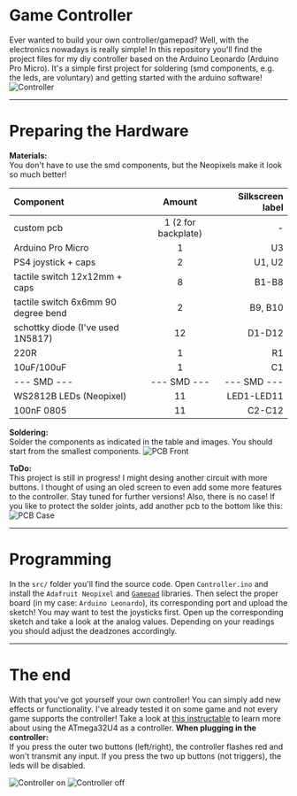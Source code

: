 # Game Controller
Ever wanted to build your own controller/gamepad? Well, with the electronics nowadays is really simple! In this repository you'll find the project files for my diy controller based on the Arduino Leonardo (Arduino Pro Micro). It's a simple first project for soldering (smd components, e.g. the leds, are voluntary) and getting started with the arduino software!
![Controller](https://github.com/KonradWohlfahrt/Arduino-Leonardo-Game-Controller/blob/main/images/Controller.jpg)


***
# Preparing the Hardware

**Materials:**<br>
You don't have to use the smd components, but the Neopixels make it look so much better! 

| Component | Amount | Silkscreen label |
|:----------|:------:|-----------------:|
| custom pcb | 1 (2 for backplate) | - |
| Arduino Pro Micro | 1 | U3 |
| PS4 joystick + caps | 2 | U1, U2 |
| tactile switch 12x12mm + caps | 8 | B1-B8 |
| tactile switch 6x6mm 90 degree bend | 2 | B9, B10 |
| schottky diode (I've used 1N5817) | 12 | D1-D12 |
| 220R | 1 | R1 |
| 10uF/100uF | 1 | C1 |
| --- SMD --- | --- SMD --- | --- SMD --- |
| WS2812B LEDs (Neopixel) | 11 | LED1-LED11 |
| 100nF 0805 | 11 | C2-C12 |

**Soldering:**<br>
Solder the components as indicated in the table and images. You should start from the smallest components.
![PCB Front](https://github.com/KonradWohlfahrt/Arduino-Leonardo-Game-Controller/blob/main/images/PCB_Front.jpg)

**ToDo:**<br>
This project is still in progress! I might desing another circuit with more buttons.
I thought of using an oled screen to even add some more features to the controller. Stay tuned for further versions!
Also, there is no case! If you like to protect the solder joints, add another pcb to the bottom like this:
![PCB Case](https://github.com/KonradWohlfahrt/Arduino-Leonardo-Game-Controller/blob/main/images/Controller_Case.jpg)


***
# Programming
In the `src/` folder you'll find the source code. Open `Controller.ino` and install the `Adafruit Neopixel` and [`Gamepad`](https://github.com/GAMELASTER/ArduinoGamepad) libraries.
Then select the proper board (in my case: `Arduino Leonardo`), its corresponding port and upload the sketch!
You may want to test the joysticks first. Open up the corresponding sketch and take a look at the analog values.
Depending on your readings you should adjust the deadzones accordingly.



***
# The end
With that you've got yourself your own controller!
You can simply add new effects or functionality.
I've already tested it on some game and not every game supports the controller!
Take a look at [this instructable](https://www.instructables.com/Arduino-LeonardoMicroATMega32u4-As-GamepadGame-Con/) to learn more about using the ATmega32U4 as a controller.
**When plugging in the controller:**<br>
If you press the outer two buttons (left/right), the controller flashes red and won't transmit any input.
If you press the two up buttons (not triggers), the leds will be disabled.

![Controller on](https://github.com/KonradWohlfahrt/Arduino-Leonardo-Game-Controller/blob/main/images/Controller_On.jpg)
![Controller off](https://github.com/KonradWohlfahrt/Arduino-Leonardo-Game-Controller/blob/main/images/Controller_Off.jpg)